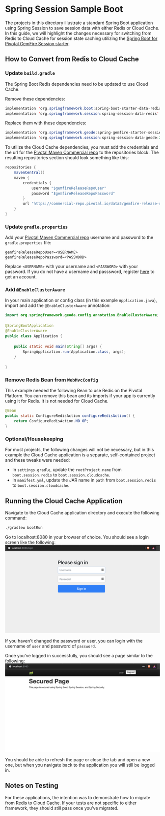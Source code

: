 # Spring Session Sample Boot

The projects in this directory illustrate a standard Spring Boot application using Spring Session to save session data
with either Redis or Cloud Cache. In this guide, we will highlight the changes necessary for switching from Redis to
Cloud Cache for session state caching utilizing the
[Spring Boot for Pivotal GemFire Session starter](https://docs.spring.io/autorepo/docs/spring-boot-data-geode-build/current/reference/html5/#introduction).

## How to Convert from Redis to Cloud Cache

### Update `build.gradle`
The Spring Boot Redis dependencies need to be updated to use Cloud Cache.

Remove these dependencies:

```java
implementation 'org.springframework.boot:spring-boot-starter-data-redis'
implementation 'org.springframework.session:spring-session-data-redis'
```

Replace them with these dependencies:

```java
implementation 'org.springframework.geode:spring-gemfire-starter-session:1.2.2.RELEASE'
implementation 'org.springframework.session:spring-session-data-geode:2.2.1.RELEASE'
```

To utilize the Cloud Cache dependencies, you must add the credentials and the url for the
[Pivotal Maven Commercial repo](https://commercial-repo.pivotal.io/login/auth) to
the repositories block. The resulting repositories section should look something like this:

```java
repositories {
    mavenCentral()
    maven {
        credentials {
            username "$gemfireReleaseRepoUser"
            password "$gemfireReleaseRepoPassword"
        }
        url "https://commercial-repo.pivotal.io/data3/gemfire-release-repo/gemfire"
    }
}
```

### Update `gradle.properties`
Add your [Pivotal Maven Commercial repo](https://commercial-repo.pivotal.io/login/auth) username and password to the `gradle.properties` file:

```properties
gemfireReleaseRepoUser=<USERNAME>
gemfireReleaseRepoPassword=<PASSWORD>
```

Replace `<USERNAME>` with your username and `<PASSWORD>` with your password. If you do not have a username and passsword, 
register [here](https://commercial-repo.pivotal.io/login/auth) to get an account.

### Add `@EnableClusterAware`
In your main application or config class (in this example `Application.java`), import and add the `@EnableClusterAware` 
annotation:

```java
import org.springframework.geode.config.annotation.EnableClusterAware;

@SpringBootApplication
@EnableClusterAware
public class Application {

	public static void main(String[] args) {
		SpringApplication.run(Application.class, args);
	}

}
```

### Remove Redis Bean from `WebMvcConfig`
This example needed the following Bean to use Redis on the Pivotal Platform. You can remove this bean and its imports
if your app is currently using it for Redis. It is not needed for Cloud Cache.

```java
@Bean
public static ConfigureRedisAction configureRedisAction() {
    return ConfigureRedisAction.NO_OP;
}
```

### Optional/Housekeeping
For most projects, the following changes will not be necessary, but in this example the Cloud Cache application is a
separate, self-contained project and these tweaks were needed:

- In `settings.gradle`, update the `rootProject.name` from `boot.session.redis` to `boot.session.cloudcache`.
- In `manifest.yml`, update the JAR name in `path` from `boot.session.redis` to `boot.session.cloudcache`.

## Running the Cloud Cache Application

Navigate to the Cloud Cache application directory and execute the following command:
```bash
./gradlew bootRun
```

Go to localhost:8080 in your browser of choice. You should see a login screen like the following:
![login page](readme-images/login-page.png)

If you haven't changed the password or user, you can login with the username of `user` and password of `password`.

Once you've logged in successfully, you should see a page similar to the following:
![secured page](readme-images/secured-page.png)

You should be able to refresh the page or close the tab and open a new one, but when you navigate back to the
application you will still be logged in.

## Notes on Testing
For these applications, the intention was to demonstrate how to migrate from Redis to Cloud Cache.  If your tests are 
not specific to either framework, they should still pass once you've migrated.